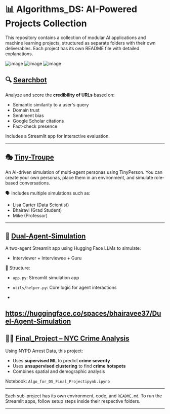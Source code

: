 # 📊 Algorithms_DS: AI-Powered Projects Collection

This repository contains a collection of modular AI applications and machine learning projects, structured as separate folders with their own deliverables. Each project has its own README file with detailed explanations.

![image](https://github.com/user-attachments/assets/043a3635-85e8-4506-9d78-103d5f1dfca6)
![image](https://github.com/user-attachments/assets/8d145616-a862-423b-ab27-c3f5101eebab)
![image](https://github.com/user-attachments/assets/db7875d1-124b-4df9-b423-aa8484abfc5c)





## 🔍 [Searchbot](./Searchbot)

Analyze and score the **credibility of URLs** based on:
- Semantic similarity to a user's query
- Domain trust
- Sentiment bias
- Google Scholar citations
- Fact-check presence

Includes a Streamlit app for interactive evaluation.

---

## 🎭 [Tiny-Troupe](./Tiny-Troupe)

An AI-driven simulation of multi-agent personas using TinyPerson. You can create your own personas, place them in an environment, and simulate role-based conversations.

🗣️ Includes multiple simulations such as:
- Lisa Carter (Data Scientist)
- Bhairavi (Grad Student)
- Mike (Professor)

---

## 🤖 [Dual-Agent-Simulation](./Dual-Agent-Simulation)

A two-agent Streamlit app using Hugging Face LLMs to simulate:
- Interviewer + Interviewee + Guru

📁 Structure:
- `app.py`: Streamlit simulation app
- `utils/helper.py`: Core logic for agent interactions

- 
https://huggingface.co/spaces/bhairavee37/Duel-Agent-Simulation
---

## 🕵️‍♂️ [Final_Project – NYC Crime Analysis](./Final_Project)

Using NYPD Arrest Data, this project:
- Uses **supervised ML** to predict **crime severity**
- Uses **unsupervised clustering** to find **crime hotspots**
- Combines spatial and demographic analysis

Notebook: `Algo_for_DS_Final_Projectipynb.ipynb`

---

Each sub-project has its own environment, code, and `README.md`. To run the Streamlit apps, follow setup steps inside their respective folders.

---
